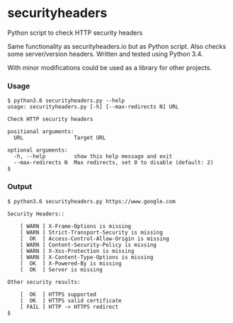 # securityheaders
Python script to check HTTP security headers

Same functionality as securityheaders.io but as Python script. Also checks some server/version headers. Written and tested using Python 3.4.

With minor modifications could be used as a library for other projects.

### Usage
```
$ python3.6 securityheaders.py --help
usage: securityheaders.py [-h] [--max-redirects N] URL

Check HTTP security headers

positional arguments:
  URL                Target URL

optional arguments:
  -h, --help         show this help message and exit
  --max-redirects N  Max redirects, set 0 to disable (default: 2)
$
```

### Output
```
$ python3.6 securityheaders.py https://www.google.com

Security Headers::

    [ WARN ] X-Frame-Options is missing
    [ WARN ] Strict-Transport-Security is missing
    [  OK  ] Access-Control-Allow-Origin is missing
    [ WARN ] Content-Security-Policy is missing
    [ WARN ] X-Xss-Protection is missing
    [ WARN ] X-Content-Type-Options is missing
    [  OK  ] X-Powered-By is missing
    [  OK  ] Server is missing

Other security results:

    [  OK  ] HTTPS supported
    [  OK  ] HTTPS valid certificate
    [ FAIL ] HTTP -> HTTPS redirect
$
```
